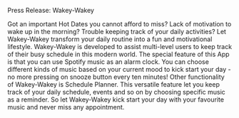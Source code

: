 Press Release: Wakey-Wakey

Got an important Hot Dates you cannot afford to miss? Lack of motivation to wake up in the morning? Trouble keeping track of your daily activities? Let Wakey-Wakey transform your daily routine into a fun and motivational lifestyle. Wakey-Wakey is developed to assist multi-level users to keep track of their busy schedule in this modern world. The special feature of this App is that you can use Spotify music as an alarm clock. You can choose different kinds of music based on your current mood to kick start your day - no more pressing on snooze button every ten minutes! Other functionality of Wakey-Wakey is Schedule Planner. This versatile feature let you keep track of your daily schedule, events and so on by choosing specific music as a reminder. So let Wakey-Wakey kick start your day with your favourite music and never miss any appointment. 


